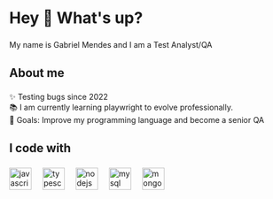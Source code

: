 <h1 align="left">Hey 👋 What's up?</h1>

###

<p align="left"> My name is Gabriel Mendes and I am a Test Analyst/QA </p>

###

<h2 align="left">About me</h2>

###

<p align="left">✨ Testing bugs since 2022<br>📚 I am currently learning playwright to evolve professionally. <br>🎯 Goals: Improve my programming language and become a senior QA<br></p>

###

<h2 align="left">I code with</h2>

###

<div align="left">
  <img src="https://cdn.jsdelivr.net/gh/devicons/devicon/icons/javascript/javascript-original.svg" height="40" alt="javascript logo"  />
  <img width="12" />
  <img src="https://cdn.jsdelivr.net/gh/devicons/devicon/icons/typescript/typescript-original.svg" height="40" alt="typescript logo"  />
  <img width="12" />
  <img src="https://cdn.jsdelivr.net/gh/devicons/devicon/icons/nodejs/nodejs-original.svg" height="40" alt="nodejs logo"  />
  <img width="12" />
  <img src="https://img.shields.io/badge/MySQL-00000F?style=for-the-badge&logo=mysql&logoColor=white" height="40" alt="mysql logo"  />
  <img width="12" />
  <img src="https://img.shields.io/badge/MongoDB-4EA94B?style=for-the-badge&logo=mongodb&logoColor=white" height="40" alt="mongo db logo"  />
  <img width="12" />
  
 
</div>

###
